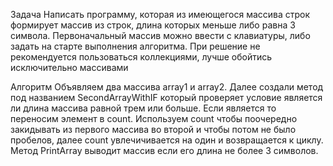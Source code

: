 Задача
Написать программу, которая из имеющегося массива строк формирует массив из строк, длина которых меньше либо равна 3 символа. Первоначальный массив можно ввести с клавиатуры, либо задать на старте выполнения алгоритма. При решение не рекомендуется пользоваться коллекциями, лучше обойтись исключительно массивами

Алгоритм
Объявляем два массива array1 и array2.
Далее создали метод под названием SecondArrayWithIF который проверяет условие является ли длина массива равной трем или больше.
Если является  то переносим элемент в count.
Используем count чтобы поочередно закидывать из первого массива во второй и чтобы потом не было пробелов, далее count увлечичивается на один и возвращается к циклу.
Метод PrintArray выводит массив если его длина не более 3 символов.
